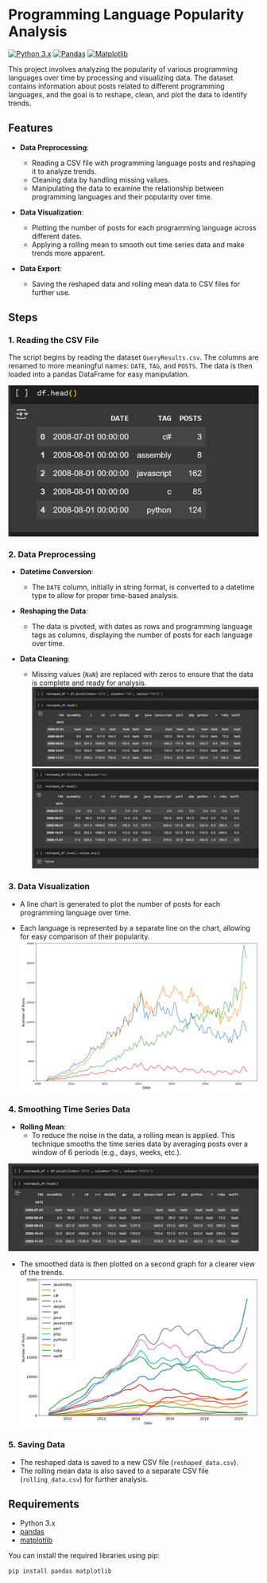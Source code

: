 # Programming Language Popularity Analysis

[![Python 3.x](https://img.shields.io/badge/python-3.x-blue.svg)](https://www.python.org/)
[![Pandas](https://img.shields.io/badge/pandas-latest-green.svg)](https://pandas.pydata.org/)
[![Matplotlib](https://img.shields.io/badge/matplotlib-latest-green.svg)](https://matplotlib.org/)

This project involves analyzing the popularity of various programming languages over time by processing and visualizing data. The dataset contains information about posts related to different programming languages, and the goal is to reshape, clean, and plot the data to identify trends.

## Features

- **Data Preprocessing**:
  - Reading a CSV file with programming language posts and reshaping it to analyze trends.
  - Cleaning data by handling missing values.
  - Manipulating the data to examine the relationship between programming languages and their popularity over time.

- **Data Visualization**:
  - Plotting the number of posts for each programming language across different dates.
  - Applying a rolling mean to smooth out time series data and make trends more apparent.

- **Data Export**:
  - Saving the reshaped data and rolling mean data to CSV files for further use.

## Steps

### 1. Reading the CSV File
The script begins by reading the dataset `QueryResults.csv`. The columns are renamed to more meaningful names: `DATE`, `TAG`, and `POSTS`. The data is then loaded into a pandas DataFrame for easy manipulation.

![Programming Language Popularity Analysis](struct.png)

### 2. Data Preprocessing

- **Datetime Conversion**:
  - The `DATE` column, initially in string format, is converted to a datetime type to allow for proper time-based analysis.

- **Reshaping the Data**:
  - The data is pivoted, with dates as rows and programming language tags as columns, displaying the number of posts for each language over time.

- **Data Cleaning**:
  - Missing values (`NaN`) are replaced with zeros to ensure that the data is complete and ready for analysis.
  ![Programming Language Popularity Analysis](pivoted.png)
![Programming Language Popularity Analysis](pivoted_null_value_cleaned.png)



### 3. Data Visualization

- A line chart is generated to plot the number of posts for each programming language over time.
  
- Each language is represented by a separate line on the chart, allowing for easy comparison of their popularity.
  ![Programming Language Popularity Analysis](time_series.png)

### 4. Smoothing Time Series Data

- **Rolling Mean**:
  - To reduce the noise in the data, a rolling mean is applied. This technique smooths the time series data by averaging posts over a window of 6 periods (e.g., days, weeks, etc.).
 
![Programming Language Popularity Analysis](pivoted.png)
  - The smoothed data is then plotted on a second graph for a clearer view of the trends.
 ![Programming Language Popularity Analysis](rolled_series.png)

### 5. Saving Data

- The reshaped data is saved to a new CSV file (`reshaped_data.csv`).
- The rolling mean data is also saved to a separate CSV file (`rolling_data.csv`) for further analysis.

## Requirements

- Python 3.x
- [pandas](https://pandas.pydata.org/)
- [matplotlib](https://matplotlib.org/)

You can install the required libraries using pip:

```bash
pip install pandas matplotlib
